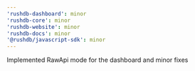 ```yaml
---
'rushdb-dashboard': minor
'rushdb-core': minor
'rushdb-website': minor
'rushdb-docs': minor
'@rushdb/javascript-sdk': minor
---
```


Implemented RawApi mode for the dashboard and minor fixes
